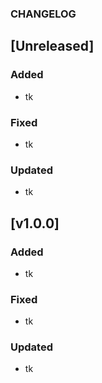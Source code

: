 ### CHANGELOG

## [Unreleased]

### Added

- tk

### Fixed

- tk

### Updated

- tk

## [v1.0.0]

### Added

- tk

### Fixed

- tk

### Updated

- tk
